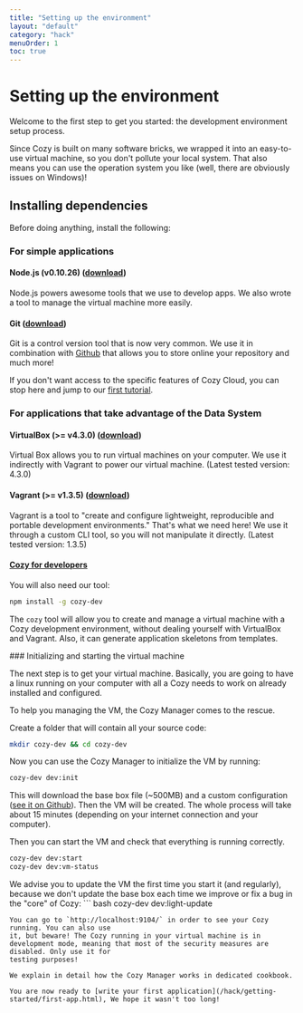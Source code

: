 ```yaml
---
title: "Setting up the environment"
layout: "default"
category: "hack"
menuOrder: 1
toc: true
---
```


# Setting up the environment

Welcome to the first step to get you started: the development environment setup
process.

Since Cozy is built on many software bricks, we wrapped it into an easy-to-use
virtual machine, so you don't pollute your local system. That also means you can
use the operation system you like (well, there are obviously issues on Windows)!

## Installing dependencies

Before doing anything, install the following:

### For simple applications

#### Node.js (v0.10.26) ([download](http://blog.nodejs.org/2014/02/18/node-v0-10-26-stable/))
Node.js powers awesome tools that we use to develop apps. We also wrote a tool
to manage the virtual machine more easily.

#### Git ([download](http://git-scm.com/book/en/Getting-Started-Installing-Git))

Git is a control version tool that is now very common. We use it in combination
with [Github](https://github.com) that allows you to store online your
repository and much more!

If you don't want access to the specific features of Cozy Cloud, you can stop
here and jump to our [first tutorial](hack/getting-started/first-app.html).

### For applications that take advantage of the Data System

#### VirtualBox (>= v4.3.0) (<a href="https://www.virtualbox.org/wiki/Downloads" target="_blank">download</a>)
Virtual Box allows you to run virtual machines on your computer. We use it
indirectly with Vagrant to power our virtual machine.
(Latest tested version: 4.3.0)

#### Vagrant (>= v1.3.5) (<a href="http://downloads.vagrantup.com/" target="_blank">download</a>)
Vagrant is a tool to "create and configure lightweight, reproducible and
portable development environments." That's what we need here! We use it through
a custom CLI tool, so you will not manipulate it directly.
(Latest tested version: 1.3.5)

#### [Cozy for developers](https://github.com/mycozycloud/cozy-manager)

You will also need our tool:

``` bash
npm install -g cozy-dev
```

The `cozy` tool will allow you to create and manage a virtual machine with a Cozy development environment, without dealing yourself with VirtualBox and Vagrant. Also, it can generate application skeletons from templates.


### Initializing and starting the virtual machine

The next step is to get your virtual machine. Basically, you are going to
have a linux running on your computer with all a Cozy needs to work on already
installed and configured.

To help you managing the VM, the Cozy Manager comes to the rescue.

Create a folder that will contain all your source code:
``` bash
mkdir cozy-dev && cd cozy-dev
```

Now you can use the Cozy Manager to initialize the VM by running:
``` bash
cozy-dev dev:init
```
This will download the base box file (~500MB) and a custom configuration ([see
it on
Github](https://github.com/mycozycloud/cozy-setup/blob/master/dev/Vagrantfile)).
Then the VM will be created. The whole process will take about 15 minutes
(depending on your internet connection and your computer).

Then you can start the VM and check that everything is running correctly.
``` bash
cozy-dev dev:start
cozy-dev dev:vm-status
```

We advise you to update the VM the first time you start it (and regularly),
because we don't update the base box each time we improve or fix a bug in the
"core" of Cozy: ``` bash
cozy-dev dev:light-update
```
You can go to `http://localhost:9104/` in order to see your Cozy running. You can also use
it, but beware! The Cozy running in your virtual machine is in development mode, meaning that most of the security measures are disabled. Only use it for
testing purposes!

We explain in detail how the Cozy Manager works in dedicated cookbook.

You are now ready to [write your first application](/hack/getting-started/first-app.html), We hope it wasn't too long!
